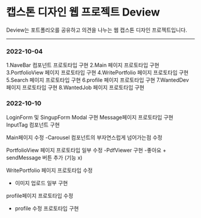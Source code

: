 # 캡스톤 디자인 웹 프로젝트 Deview 
Deview는 포트폴리오를 공유하고 의견을 나누는 웹 캡스톤 디자인 프로젝트입니다.

---
### 2022-10-04
1.NaveBar 컴포넌트 프로토타입 구현
2.Main 페이지 프로토타입 구현
3.PortfolioView 페이지 프로토타입 구현
4.WritePortfolio 페이지 프로토타입 구현
5.Search 페이지 프로토타입 구현
6.profile 페이지 프로토타입 구현
7.WantedDev 페이지 프로토타입 구현
8.WantedJob 페이지 프로토타입 구현

### 2022-10-10

LoginForm 및 SingupForm Modal 구현
Message페이지 프로토타입 구현
InputTag 컴포넌트 구현

Main페이지 수정
 -Carousel 컴포넌트의 부자연스럽게 넘어가는점 수정


PortfolioView 페이지 프로토타입 일부 수정
 -PdfViewer 구현
 -좋아요 + sendMessage 버튼 추가 (기능 x)


WritePortfolio 페이지 프로토타입 수정
 - 이미지 업로드  일부 구현

profile페이지 프로토타입 수정
 - profile 수정 프로토타입 구현


